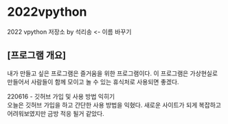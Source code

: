# 2022vpython
 2022 vpython 저장소 by 석리송 <- 이름 바꾸기
## [프로그램 개요]
내가 만들고 싶은 프로그램은 즐거움을 위한 프로그램이다. 이 프로그램은 가상현실로 만들어서 사람들이 함께 모이고 놀 수 있는 휴식처로 사용되면 좋겠다. 

 

220616 - 깃허브 가입 및 사용 방법 익히기     
오늘은 깃허브 가입을 하고 간단한 사용 방법을 익혔다.
새로운 사이트가 되게 복잡하고 어려워보였지만 금방 적응 될거 같았다.


 
